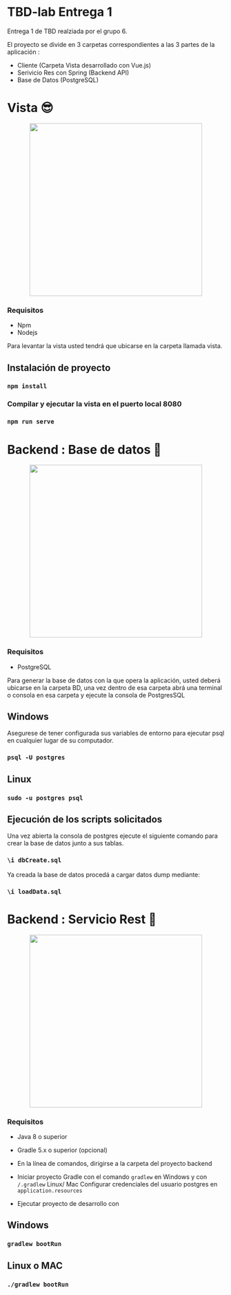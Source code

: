 # TBD-lab Entrega 1
Entrega 1 de TBD realziada por el grupo 6.

El proyecto se divide en 3 carpetas correspondientes a las 3 partes de la aplicación : 
* Cliente (Carpeta Vista desarrollado con Vue.js)
* Serivicio Res con Spring (Backend API)
* Base de Datos (PostgreSQL)
# Vista :sunglasses:
<p align="center"><a target="_blank"><img src="https://vue2-leaflet.netlify.app/logo.png" width="400"></a></p>

### Requisitos

* Npm
* Nodejs

Para levantar la vista usted tendrá que ubicarse en la carpeta llamada vista.

## Instalación de proyecto
### `npm install`
### Compilar y ejecutar la vista en el puerto local 8080
### `npm run serve`

# Backend : Base de datos 	:cold_face:
<p align="center"><a target="_blank"><img src="https://programacion.net/files/article/20151129021117_postgresql-logo.png" width="400"></a></p>

### Requisitos
* PostgreSQL

Para generar la base de datos con la que opera la aplicación, usted deberá ubicarse en la carpeta BD, una vez dentro de esa carpeta
abrá una terminal o consola en esa carpeta y ejecute la consola de PostgresSQL

## Windows

Asegurese de tener configurada sus variables de entorno para ejecutar psql en cualquier lugar de su computador.

### `psql -U postgres`

## Linux 

### `sudo -u postgres psql`

## Ejecución de los scripts solicitados

Una vez abierta la consola de postgres ejecute el siguiente comando para crear la base de datos junto a sus tablas.

### `\i dbCreate.sql`

Ya creada la base de datos procedá a cargar datos dump mediante:
### `\i loadData.sql`

# Backend : Servicio Rest 	:exploding_head:
<p align="center"><a target="_blank"><img src="https://cleventy.com/wp-content/uploads/2020/05/spring-boot.png" width="400"></a></p>

### Requisitos
* Java 8 o superior 
* Gradle 5.x o superior (opcional)
* En la línea de comandos, dirigirse a la carpeta del proyecto backend
* Iniciar proyecto Gradle con el comando `gradlew` en Windows y con `/.gradlew` Linux/ Mac
Configurar credenciales del usuario postgres en `application.resources`

* Ejecutar proyecto de desarrollo con
## Windows
### `gradlew bootRun`
## Linux o MAC
### `./gradlew bootRun`

